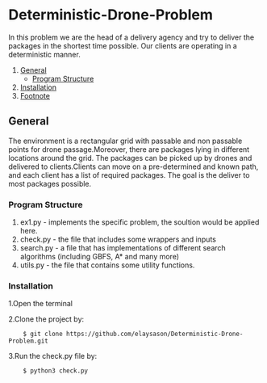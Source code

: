 # Deterministic-Drone-Problem
In this problem we are the head of a delivery agency and try to deliver the packages in the shortest time possible. Our clients are operating in a deterministic manner.

1. [General](#General)
    - [Program Structure](https://github.com/elaysason/Deterministic-Drone-Problem/blob/main/README.md#program-structure)  
2. [Installation](#Installation)
4. [Footnote](#footnote)

## General
The environment is a rectangular grid with passable and non passable points for drone passage.Moreover, there are packages lying in different locations
around the grid. The packages can be picked up by drones and delivered to clients.Clients can move on a pre-determined and known path, and each client has a list of required
packages. The goal is the deliver to most packages possible.
### Program Structure

1. ex1.py - implements the specific problem, the soultion would be applied here.
2. check.py - the file that includes some wrappers and inputs
3. search.py - a file that has implementations of different search algorithms (including
GBFS, A* and many more)
4. utils.py - the file that contains some utility functions.

### Installation
1.Open the terminal

2.Clone the project by:
```
    $ git clone https://github.com/elaysason/Deterministic-Drone-Problem.git
```
3.Run the check.py file by:
```
    $ python3 check.py
```
